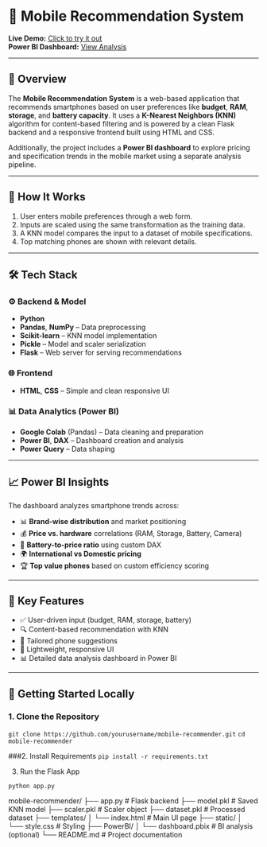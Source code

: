 # 📱 Mobile Recommendation System

**Live Demo:** [Click to try it out](https://mobile-recommender-jmwz.onrender.com/)  
**Power BI Dashboard:** [View Analysis](https://app.powerbi.com/view?r=eyJrIjoiMWRkYTA3ZWMtMTNhYy00ODM1LTk1NDYtYmQxOWE3MmRmYjhhIiwidCI6ImQxZjE0MzQ4LWYxYjUtNGEwOS1hYzk5LTdlYmYyMTNjYmM4MSIsImMiOjEwfQ%3D%3D)

---

## 📌 Overview

The **Mobile Recommendation System** is a web-based application that recommends smartphones based on user preferences like **budget**, **RAM**, **storage**, and **battery capacity**. It uses a **K-Nearest Neighbors (KNN)** algorithm for content-based filtering and is powered by a clean Flask backend and a responsive frontend built using HTML and CSS.

Additionally, the project includes a **Power BI dashboard** to explore pricing and specification trends in the mobile market using a separate analysis pipeline.

---

## 🧠 How It Works

1. User enters mobile preferences through a web form.
2. Inputs are scaled using the same transformation as the training data.
3. A KNN model compares the input to a dataset of mobile specifications.
4. Top matching phones are shown with relevant details.

---

## 🛠️ Tech Stack

### ⚙️ Backend & Model
- **Python**
- **Pandas**, **NumPy** – Data preprocessing
- **Scikit-learn** – KNN model implementation
- **Pickle** – Model and scaler serialization
- **Flask** – Web server for serving recommendations

### 🌐 Frontend
- **HTML**, **CSS** – Simple and clean responsive UI

### 📊 Data Analytics (Power BI)
- **Google Colab** (Pandas) – Data cleaning and preparation
- **Power BI**, **DAX** – Dashboard creation and analysis
- **Power Query** – Data shaping

---

## 📈 Power BI Insights

The dashboard analyzes smartphone trends across:

- 📊 **Brand-wise distribution** and market positioning  
- 💰 **Price vs. hardware** correlations (RAM, Storage, Battery, Camera)  
- 🔋 **Battery-to-price ratio** using custom DAX  
- 🌍 **International vs Domestic pricing**  
- 🏆 **Top value phones** based on custom efficiency scoring

---

## 🔑 Key Features

- ✅ User-driven input (budget, RAM, storage, battery)
- 🔍 Content-based recommendation with KNN
- 📱 Tailored phone suggestions
- 🎨 Lightweight, responsive UI
- 📊 Detailed data analysis dashboard in Power BI

---

## 🚀 Getting Started Locally

### 1. Clone the Repository

```git clone https://github.com/yourusername/mobile-recommender.git```
```cd mobile-recommender```

###2. Install Requirements
```pip install -r requirements.txt```


3. Run the Flask App

```python app.py```

mobile-recommender/
├── app.py                # Flask backend
├── model.pkl             # Saved KNN model
├── scaler.pkl            # Scaler object
├── dataset.pkl           # Processed dataset
├── templates/
│   └── index.html        # Main UI page
├── static/
│   └── style.css         # Styling
├── PowerBI/
│   └── dashboard.pbix    # BI analysis (optional)
└── README.md             # Project documentation
